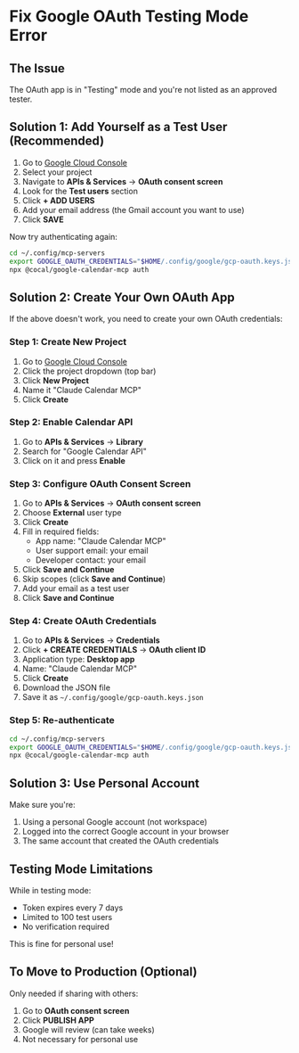 # Fix Google OAuth Testing Mode Error

## The Issue
The OAuth app is in "Testing" mode and you're not listed as an approved tester.

## Solution 1: Add Yourself as a Test User (Recommended)

1. Go to [Google Cloud Console](https://console.cloud.google.com/)
2. Select your project
3. Navigate to **APIs & Services** → **OAuth consent screen**
4. Look for the **Test users** section
5. Click **+ ADD USERS**
6. Add your email address (the Gmail account you want to use)
7. Click **SAVE**

Now try authenticating again:
```bash
cd ~/.config/mcp-servers
export GOOGLE_OAUTH_CREDENTIALS="$HOME/.config/google/gcp-oauth.keys.json"
npx @cocal/google-calendar-mcp auth
```

## Solution 2: Create Your Own OAuth App

If the above doesn't work, you need to create your own OAuth credentials:

### Step 1: Create New Project
1. Go to [Google Cloud Console](https://console.cloud.google.com/)
2. Click the project dropdown (top bar)
3. Click **New Project**
4. Name it "Claude Calendar MCP"
5. Click **Create**

### Step 2: Enable Calendar API
1. Go to **APIs & Services** → **Library**
2. Search for "Google Calendar API"
3. Click on it and press **Enable**

### Step 3: Configure OAuth Consent Screen
1. Go to **APIs & Services** → **OAuth consent screen**
2. Choose **External** user type
3. Click **Create**
4. Fill in required fields:
   - App name: "Claude Calendar MCP"
   - User support email: your email
   - Developer contact: your email
5. Click **Save and Continue**
6. Skip scopes (click **Save and Continue**)
7. Add your email as a test user
8. Click **Save and Continue**

### Step 4: Create OAuth Credentials
1. Go to **APIs & Services** → **Credentials**
2. Click **+ CREATE CREDENTIALS** → **OAuth client ID**
3. Application type: **Desktop app**
4. Name: "Claude Calendar MCP"
5. Click **Create**
6. Download the JSON file
7. Save it as `~/.config/google/gcp-oauth.keys.json`

### Step 5: Re-authenticate
```bash
cd ~/.config/mcp-servers
export GOOGLE_OAUTH_CREDENTIALS="$HOME/.config/google/gcp-oauth.keys.json"
npx @cocal/google-calendar-mcp auth
```

## Solution 3: Use Personal Account

Make sure you're:
1. Using a personal Google account (not workspace)
2. Logged into the correct Google account in your browser
3. The same account that created the OAuth credentials

## Testing Mode Limitations

While in testing mode:
- Token expires every 7 days
- Limited to 100 test users
- No verification required

This is fine for personal use!

## To Move to Production (Optional)

Only needed if sharing with others:
1. Go to **OAuth consent screen**
2. Click **PUBLISH APP**
3. Google will review (can take weeks)
4. Not necessary for personal use